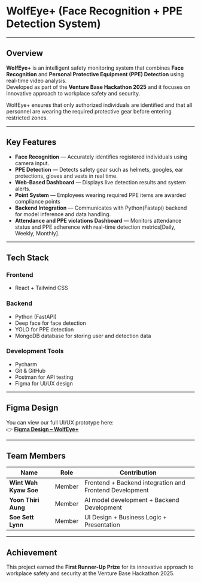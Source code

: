 # WolfEye+ (Face Recognition + PPE Detection System)

---

## Overview

**WolfEye+** is an intelligent safety monitoring system that combines **Face Recognition** and **Personal Protective Equipment (PPE) Detection** using real-time video analysis.  
Developed as part of the **Venture Base Hackathon 2025** and it focuses on innovative approach to workplace safety and security.

WolfEye+ ensures that only authorized individuals are identified and that all personnel are wearing the required protective gear before entering restricted zones.

---

## Key Features

- **Face Recognition** — Accurately identifies registered individuals using camera input.  
- **PPE Detection** — Detects safety gear such as helmets, googles, ear protections, gloves and vests in real time.  
- **Web-Based Dashboard** — Displays live detection results and system alerts.  
- **Point System** — Employees wearing required PPE items are awarded compliance points
- **Backend Integration** — Communicates with Python(Fastapi) backend for model inference and data handling.  
- **Attendance and PPE violations Dashboard** — Monitors attendance status and PPE adherence with real-time detection metrics[Daily, Weekly, Monthly].

---

## Tech Stack

### **Frontend**
- React + Tailwind CSS 

### **Backend**
- Python (FastAPI) 
- Deep face for face detection
- YOLO for PPE detection 
- MongoDB database for storing user and detection data

### **Development Tools**
- Pycharm
- Git & GitHub  
- Postman for API testing  
- Figma for UI/UX design

---

## Figma Design

You can view our full UI/UX prototype here:  
👉 [**Figma Design – WolfEye+**](https://www.figma.com/design/797voXR96mDZU5P840oQaB/TrinityX?node-id=0-1&t=XwKUDhOUj0oB2szA-1)


---

## Team Members

| Name | Role | Contribution |
|------|------|---------------|
| **Wint Wah Kyaw Soe** | Member | Frontend + Backend integration and Frontend Development |
| **Yoon Thiri Aung** | Member | AI model development + Backend Development |
| **Soe Sett Lynn** | Member | UI Design + Business Logic + Presentation |

---

## Achievement

This project earned the **First Runner-Up Prize** for its innovative approach to workplace safety and security at the Venture Base Hackathon 2025.

